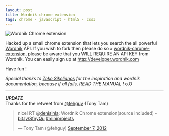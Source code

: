 ```yaml
---
layout: post
title: Wordnik chrome extension
tags: chrome - javascript - html5 - css3
---
```


![Wordnik Chrome extension](https://a248.e.akamai.net/camo.github.com/0983e3fe947a3cefebbbd067351da2d60122d07d/687474703a2f2f662e636c2e6c792f6974656d732f314c3165337331493341306b31793348314a31632f776f72646e696b2d6368726f6d652d657874656e73696f6e2e706e67)

Hacked up a small chrome extension that lets you search the all powerful [Wordnik](http://www.wordnik.com) API.
If you wish to fork then please do so &raquo; [wordnik-chrome-extension](https://github.com/dkabistan/wordnik-chrome-extension), please be aware that you WILL REQUIRE AN API KEY from Wordnik. You can easily sign up at http://developer.wordnik.com

Have fun !


_Special thanks to [Zeke Sikelianos](http://github.com/zeke) for the inspiration and wordnik documentation, because if all fails, READ THE MANUAL !_ o.O

---

**_UPDATE_**  
Thanks for the retweet from [@fehguy](http://www.twitter.com/fehguy) (Tony Tam)

<blockquote class="twitter-tweet tw-align-center"><p>nice! RT @<a href="https://twitter.com/denisinla">denisinla</a>: Wordnik Chrome extension(source included) - <a href="http://t.co/iZJyMuZi" title="http://bit.ly/SfnyQu">bit.ly/SfnyQu</a> <a href="https://twitter.com/search/%23miniprojects">#miniprojects</a></p>&mdash; Tony Tam (@fehguy) <a href="https://twitter.com/fehguy/status/244180159559778304" data-datetime="2012-09-07T21:07:41+00:00">September 7, 2012</a></blockquote>
<script src="//platform.twitter.com/widgets.js" charset="utf-8"></script>